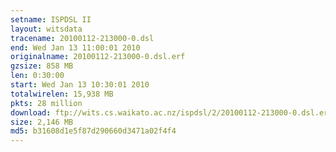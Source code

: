 ```yaml
---
setname: ISPDSL II
layout: witsdata
tracename: 20100112-213000-0.dsl
end: Wed Jan 13 11:00:01 2010
originalname: 20100112-213000-0.dsl.erf
gzsize: 858 MB
len: 0:30:00
start: Wed Jan 13 10:30:01 2010
totalwirelen: 15,938 MB
pkts: 28 million
download: ftp://wits.cs.waikato.ac.nz/ispdsl/2/20100112-213000-0.dsl.erf.gz
size: 2,146 MB
md5: b31608d1e5f87d290660d3471a02f4f4
---
```

